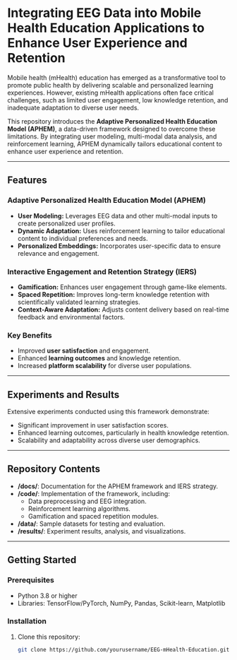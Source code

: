 # Integrating EEG Data into Mobile Health Education Applications to Enhance User Experience and Retention

Mobile health (mHealth) education has emerged as a transformative tool to promote public health by delivering scalable and personalized learning experiences. However, existing mHealth applications often face critical challenges, such as limited user engagement, low knowledge retention, and inadequate adaptation to diverse user needs.

This repository introduces the **Adaptive Personalized Health Education Model (APHEM)**, a data-driven framework designed to overcome these limitations. By integrating user modeling, multi-modal data analysis, and reinforcement learning, APHEM dynamically tailors educational content to enhance user experience and retention.

---

## Features

### Adaptive Personalized Health Education Model (APHEM)
- **User Modeling:** Leverages EEG data and other multi-modal inputs to create personalized user profiles.
- **Dynamic Adaptation:** Uses reinforcement learning to tailor educational content to individual preferences and needs.
- **Personalized Embeddings:** Incorporates user-specific data to ensure relevance and engagement.

### Interactive Engagement and Retention Strategy (IERS)
- **Gamification:** Enhances user engagement through game-like elements.
- **Spaced Repetition:** Improves long-term knowledge retention with scientifically validated learning strategies.
- **Context-Aware Adaptation:** Adjusts content delivery based on real-time feedback and environmental factors.

### Key Benefits
- Improved **user satisfaction** and engagement.
- Enhanced **learning outcomes** and knowledge retention.
- Increased **platform scalability** for diverse user populations.

---

## Experiments and Results
Extensive experiments conducted using this framework demonstrate:
- Significant improvement in user satisfaction scores.
- Enhanced learning outcomes, particularly in health knowledge retention.
- Scalability and adaptability across diverse user demographics.

---

## Repository Contents
- **/docs/**: Documentation for the APHEM framework and IERS strategy.
- **/code/**: Implementation of the framework, including:
  - Data preprocessing and EEG integration.
  - Reinforcement learning algorithms.
  - Gamification and spaced repetition modules.
- **/data/**: Sample datasets for testing and evaluation.
- **/results/**: Experiment results, analysis, and visualizations.

---

## Getting Started

### Prerequisites
- Python 3.8 or higher
- Libraries: TensorFlow/PyTorch, NumPy, Pandas, Scikit-learn, Matplotlib

### Installation
1. Clone this repository:
   ```bash
   git clone https://github.com/yourusername/EEG-mHealth-Education.git
